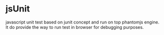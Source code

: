 # jsUnit
javascript unit test based on junit concept and run on top phantomjs engine. It do provide the way to run test in browser for debugging purposes.
